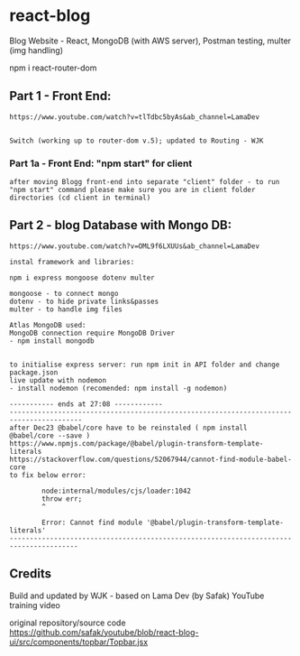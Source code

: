 # react-blog
Blog Website - React,  MongoDB (with AWS server), Postman testing, multer (img handling)

npm i react-router-dom 


## Part 1 - Front End:
    https://www.youtube.com/watch?v=tlTdbc5byAs&ab_channel=LamaDev


    Switch (working up to router-dom v.5); updated to Routing - WJK

### Part 1a - Front End:  "npm start" for client
    after moving Blogg front-end into separate "client" folder - to run "npm start" command please make sure you are in client folder directories (cd client in terminal)

## Part 2 - blog Database with Mongo DB: 
    https://www.youtube.com/watch?v=OML9f6LXUUs&ab_channel=LamaDev

    instal framework and libraries:

    npm i express mongoose dotenv multer

    mongoose - to connect mongo 
    dotenv - to hide private links&passes
    multer - to handle img files

    Atlas MongoDB used:
    MongoDB connection require MongoDB Driver
    - npm install mongodb 
    

    to initialise express server: run npm init in API folder and change package.json
    live update with nodemon
    - install nodemon (recomended: npm install -g nodemon) 

    ----------- ends at 27:08 ------------
    ----------------------------------------------------------------------------------------
    after Dec23 @babel/core have to be reinstaled ( npm install @babel/core --save )
    https://www.npmjs.com/package/@babel/plugin-transform-template-literals
    https://stackoverflow.com/questions/52067944/cannot-find-module-babel-core
    to fix below error:

            node:internal/modules/cjs/loader:1042
            throw err;
            ^

            Error: Cannot find module '@babel/plugin-transform-template-literals'
    ---------------------------------------------------------------------------------------

## Credits
Build and updated by WJK - based on Lama Dev (by Safak) YouTube training video

 original repository/source code 
 https://github.com/safak/youtube/blob/react-blog-ui/src/components/topbar/Topbar.jsx



